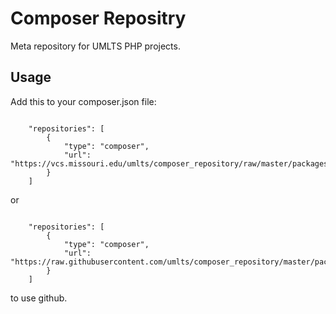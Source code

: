 # Composer Repositry

Meta repository for UMLTS PHP projects.

## Usage

Add this to your composer.json file:

```

    "repositories": [
        {
            "type": "composer",
            "url": "https://vcs.missouri.edu/umlts/composer_repository/raw/master/packages.json"
        }
    ]

```

or

```

    "repositories": [
        {
            "type": "composer",
            "url": "https://raw.githubusercontent.com/umlts/composer_repository/master/packages.json"
        }
    ]

```

to use github.
